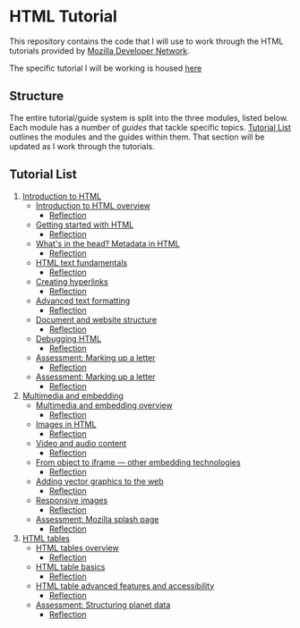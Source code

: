 # HTML Tutorial

This repository contains the code that I will use to work through the HTML
tutorials provided by [Mozilla Developer Network](https://developer.mozilla.org/).

The specific tutorial I will be working is housed [here](https://developer.mozilla.org/en-US/docs/Learn/HTML)

## Structure

The entire tutorial/guide system is split into the three modules, listed below. Each module has a number of 
_guides_ that tackle specific topics. [Tutorial List](#tutorial-list) outlines the modules and the guides within them. That section will be updated as I work through the tutorials.

## Tutorial List

1. [Introduction to HTML](https://developer.mozilla.org/en-US/docs/Learn/HTML/Introduction_to_HTML)
   - [Introduction to HTML overview](https://developer.mozilla.org/en-US/docs/Learn/HTML/Introduction_to_HTML)
     - [Reflection](reflections/01-Introduction_to_HTML/Introduction_to_HTML.md)
   - [Getting started with HTML](https://developer.mozilla.org/en-US/docs/Learn/HTML/Introduction_to_HTML/Getting_started)
     - [Reflection](reflections/01-Introduction_to_HTML/Getting_started_with_HTML.md)
   - [What's in the head? Metadata in HTML](https://developer.mozilla.org/en-US/docs/Learn/HTML/Introduction_to_HTML/The_head_metadata_in_HTML)
     - [Reflection](reflections/01-Introduction_to_HTML/The_head_metadata_in_HTML.md)
   - [HTML text fundamentals](https://developer.mozilla.org/en-US/docs/Learn/HTML/Introduction_to_HTML/HTML_text_fundamentals)
     - [Reflection](reflections/01-Introduction_to_HTML/HTML_text_fundamentals.md)
   - [Creating hyperlinks](https://developer.mozilla.org/en-US/docs/Learn/HTML/Introduction_to_HTML/Creating_hyperlinks)
     - [Reflection](reflections/01-Introduction_to_HTML/Creating_hyperlinks.md)
   - [Advanced text formatting](https://developer.mozilla.org/en-US/docs/Learn/HTML/Introduction_to_HTML/Advanced_text_formatting)
     - [Reflection](reflections/01-Introduction_to_HTML/Advanced_text_formatting.md)
   - [Document and website structure](https://developer.mozilla.org/en-US/docs/Learn/HTML/Introduction_to_HTML/Document_and_website_structure)
     - [Reflection](reflections/01-Introduction_to_HTML/Document_and_website_structure.md)
   - [Debugging HTML](https://developer.mozilla.org/en-US/docs/Learn/HTML/Introduction_to_HTML/Debugging_HTML)
     - [Reflection](reflections/01-Introduction_to_HTML/Debugging_HTML.md)
   - [Assessment: Marking up a letter](https://developer.mozilla.org/en-US/docs/Learn/HTML/Introduction_to_HTML/Marking_up_a_letter)
     - [Reflection](reflections/01-Introduction_to_HTML/Marking_up_a_letter.md)
   - [Assessment: Marking up a letter](https://developer.mozilla.org/en-US/docs/Learn/HTML/Introduction_to_HTML/Structuring_a_page_of_content)
     - [Reflection](reflections/01-Introduction_to_HTML/Structuring_a_page_of_content.md)
2. [Multimedia and embedding](https://developer.mozilla.org/en-US/docs/Learn/HTML/Multimedia_and_embedding)
   - [Multimedia and embedding overview](https://developer.mozilla.org/en-US/docs/Learn/HTML/Multimedia_and_embedding)
     - [Reflection](reflections/02-Multimedia_and_Embedding/Multimedia_and_embedding.md)
   - [Images in HTML](https://developer.mozilla.org/en-US/docs/Learn/HTML/Multimedia_and_embedding/Images_in_HTML)
     - [Reflection](reflections/02-Multimedia_and_Embedding/Images_in_HTML.md)
   - [Video and audio content](https://developer.mozilla.org/en-US/docs/Learn/HTML/Multimedia_and_embedding/Video_and_audio_content)
     - [Reflection](reflections/02-Multimedia_and_Embedding/Video_and_audio_content.md)
   - [From object to iframe — other embedding technologies](https://developer.mozilla.org/en-US/docs/Learn/HTML/Multimedia_and_embedding/Other_embedding_technologies)
     - [Reflection](reflections/02-Multimedia_and_Embedding/Other_embedding_technologies.md)
   - [Adding vector graphics to the web](https://developer.mozilla.org/en-US/docs/Learn/HTML/Multimedia_and_embedding/Adding_vector_graphics_to_the_Web)
     - [Reflection](reflections/02-Multimedia_and_Embedding/Adding_vector_graphics_to_the_Web.md)
   - [Responsive images](https://developer.mozilla.org/en-US/docs/Learn/HTML/Multimedia_and_embedding/Responsive_images)
     - [Reflection](reflections/02-Multimedia_and_Embedding/Responsive_images.md)
   - [Assessment: Mozilla splash page](https://developer.mozilla.org/en-US/docs/Learn/HTML/Multimedia_and_embedding/Mozilla_splash_page)
     - [Reflection](reflections/02-Multimedia_and_Embedding/Mozilla_splash_page.md)
3. [HTML tables](https://developer.mozilla.org/en-US/docs/Learn/HTML/Tables)
   - [HTML tables overview](https://developer.mozilla.org/en-US/docs/Learn/HTML/Tables)
     - [Reflection](reflections/03-HTML_Tables/Tables.md)
   - [HTML table basics](https://developer.mozilla.org/en-US/docs/Learn/HTML/Tables/Basics)
     - [Reflection](reflections/03-HTML_Tables/HTML_Table_Basics.md)
   - [HTML table advanced features and accessibility](https://developer.mozilla.org/en-US/docs/Learn/HTML/Tables/Advanced)
     - [Reflection](reflections/03-HTML_Tables/HTML_Table_Advanced.md)
   - [Assessment: Structuring planet data](https://developer.mozilla.org/en-US/docs/Learn/HTML/Tables/Structuring_planet_data)
     - [Reflection](reflections/03-HTML_Tables/Structuring_planet_data.md)
